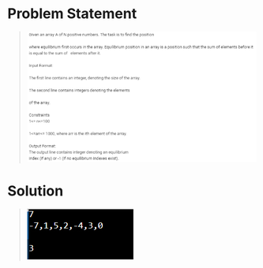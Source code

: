 # Problem Statement
> ![](https://github.com/Prajwal-YP/imageCache/blob/main/s4.png)

# Solution
> ![](https://github.com/Prajwal-YP/imageCache/blob/main/s4a.png)
